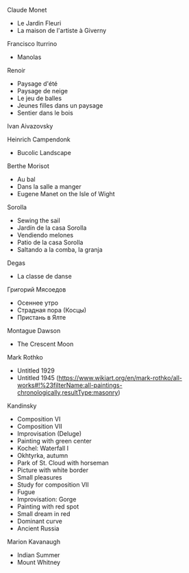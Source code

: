 Claude Monet
* Le Jardin Fleuri
* La maison de l'artiste à Giverny

Francisco Iturrino
* Manolas

Renoir
* Paysage d'été
* Paysage de neige
* Le jeu de balles
* Jeunes filles dans un paysage
* Sentier dans le bois

Ivan Aivazovsky

Heinrich Campendonk
* Bucolic Landscape

Berthe Morisot
* Au bal
* Dans la salle a manger
* Eugene Manet on the Isle of Wight

Sorolla
* Sewing the sail
* Jardín de la casa Sorolla
* Vendiendo melones
* Patio de la casa Sorolla
* Saltando a la comba, la granja

Degas
* La classe de danse

Григорий Мясоедов
* Осеннее утро
* Страдная пора (Косцы)
* Пристань в Ялте

Montague Dawson
* The Crescent Moon

Mark Rothko
* Untitled 1929
* Untitled 1945 (https://www.wikiart.org/en/mark-rothko/all-works#!%23filterName:all-paintings-chronologically,resultType:masonry)

Kandinsky
* Composition VI
* Composition VII
* Improvisation (Deluge)
* Painting with green center
* Kochel: Waterfall I
* Okhtyrka, autumn
* Park of St. Cloud with horseman
* Picture with white border
* Small pleasures
* Study for composition VII
* Fugue
* Improvisation: Gorge
* Painting with red spot
* Small dream in red
* Dominant curve
* Ancient Russia

Marion Kavanaugh
* Indian Summer
* Mount Whitney
